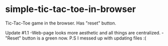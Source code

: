 # simple-tic-tac-toe-in-browser
Tic-Tac-Toe game in the browser. Has "reset" button.

Update #1.1
-Web-page looks more aesthetic and all things are centralized.
-"Reset" button is a green now.
P.S I messed up with updating files :(
